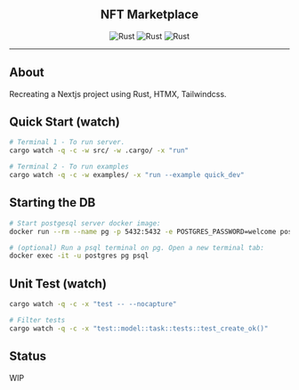 <div align="center">
        <h2 align="center" style="border-bottom: none">NFT Marketplace</h2>
        <img alt="Rust" src="https://img.shields.io/badge/rust-%23000000.svg?style=for-the-badge&logo=rust&logoColor=white" />
        <img alt="Rust" src="https://img.shields.io/badge/tailwindcss-%23000000.svg?style=for-the-badge&logo=tailwindcss&logoColor=blue" />
                <img alt="Rust" src="https://img.shields.io/badge/htmx-%23000000.svg?style=for-the-badge&logo=htmx&logoColor=blue" />
</div>

 <hr />

## About
Recreating a Nextjs project using Rust, HTMX, Tailwindcss. 

## Quick Start (watch)
```sh
# Terminal 1 - To run server.
cargo watch -q -c -w src/ -w .cargo/ -x "run"

# Terminal 2 - To run examples
cargo watch -q -c -w examples/ -x "run --example quick_dev"
```

## Starting the DB
```sh
# Start postgesql server docker image:
docker run --rm --name pg -p 5432:5432 -e POSTGRES_PASSWORD=welcome postgres:15

# (optional) Run a psql terminal on pg. Open a new terminal tab:
docker exec -it -u postgres pg psql
```

## Unit Test (watch)
```sh
cargo watch -q -c -x "test -- --nocapture"

# Filter tests
cargo watch -q -c -x "test::model::task::tests::test_create_ok()"
```

## Status
WIP